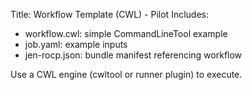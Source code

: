 Title: Workflow Template (CWL) - Pilot
Includes:
- workflow.cwl: simple CommandLineTool example
- job.yaml: example inputs
- jen-rocp.json: bundle manifest referencing workflow

Use a CWL engine (cwltool or runner plugin) to execute.
